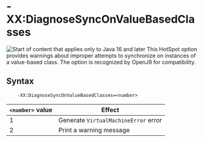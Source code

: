 <!--
* Copyright (c) 2017, 2022 IBM Corp. and others
*
* This program and the accompanying materials are made
* available under the terms of the Eclipse Public License 2.0
* which accompanies this distribution and is available at
* https://www.eclipse.org/legal/epl-2.0/ or the Apache
* License, Version 2.0 which accompanies this distribution and
* is available at https://www.apache.org/licenses/LICENSE-2.0.
*
* This Source Code may also be made available under the
* following Secondary Licenses when the conditions for such
* availability set forth in the Eclipse Public License, v. 2.0
* are satisfied: GNU General Public License, version 2 with
* the GNU Classpath Exception [1] and GNU General Public
* License, version 2 with the OpenJDK Assembly Exception [2].
*
* [1] https://www.gnu.org/software/classpath/license.html
* [2] http://openjdk.java.net/legal/assembly-exception.html
*
* SPDX-License-Identifier: EPL-2.0 OR Apache-2.0 OR GPL-2.0 WITH
* Classpath-exception-2.0 OR LicenseRef-GPL-2.0 WITH Assembly-exception
-->

# -XX:DiagnoseSyncOnValueBasedClasses

![Start of content that applies only to Java 16 and later](cr/java16plus.png) This HotSpot option provides warnings about improper attempts to synchronize on instances of a value-based class. The option is recognized by OpenJ9 for compatibility.


## Syntax

        -XX:DiagnoseSyncOnValueBasedClasses=<number>


| `<number>` value  | Effect                                       |
|-------------------|----------------------------------------------|
| 1                 | Generate `VirtualMachineError` error         |
| 2                 | Print a warning message                      |



<!-- ==== END OF TOPIC ==== xxdiagnosesynconvaluebasedclasses.md ==== -->
